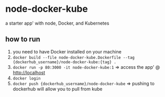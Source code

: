 # node-docker-kube

a starter app' with node, Docker, and Kubernetes

## how to run

1. you need to have Docker installed on your machine
2. `docker build --file node-docker-kube.Dockerfile --tag {dockerhub_username}/node-docker-kube:{tag} .`
3. `docker run -p 80:3000 -it node-docker-kube:1` => access the app' @ <http://localhost>
4. `docker login`
5. `docker push {dockerhub_username}/node-docker-kube` => pushing to dockerhub will allow you to pull from kube
